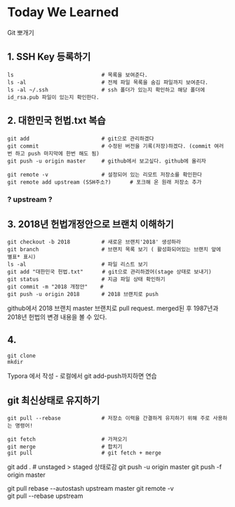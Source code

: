 # Today We Learned
Git 뽀개기

## 1. SSH Key 등록하기

```
ls                            # 목록을 보여준다. 
ls -al                        # 전체 파일 목록을 숨김 파일까지 보여준다.
ls -al ~/.ssh                 # ssh 폴더가 있는지 확인하고 해당 폴더에 id_rsa.pub 파일이 있는지 확인한다.
```

## 2. 대한민국 헌법.txt 복습

```
git add                       # git으로 관리하겠다
git commit                    # 수정된 버전을 기록(저장)하겠다. (commit 여러번 하고 push 마지막에 한번 해도 됨)
git push -u origin master     # github에서 보고싶다. github에 올리자
```

```
git remote -v                 # 설정되어 있는 리모트 저장소를 확인한다
git remote add upstream (SSH주소?)      # 포크해 온 원래 저장소 추가

```
### ? upstream ?


## 3. 2018년 헌법개정안으로 브랜치 이해하기
```
git checkout -b 2018          # 새로운 브랜치'2018' 생성하라
git branch                    # 브랜치 목록 보기 ( 활성화되어있는 브랜치 앞에 별표* 표시)
ls -al                        # 파일 리스트 보기
git add "대한민국 헌법.txt"      # git으로 관리하겠어(stage 상태로 보내기)
git status                    # 지금 파일 상태 확인하기
git commit -m "2018 개정안"    # 
git push -u origin 2018       # 2018 브랜치로 push
```

github에서 2018 브랜치 master 브랜치로 pull request. merged된 후 1987년과 2018년 헌법의 변경 내용을 볼 수 있다.

## 4. 
```
git clone
mkdir 

```
Typora 에서 작성 - 로컬에서 git add-push까지하면 연습

## git 최신상태로 유지하기
```
git pull --rebase             # 저장소 이력을 간결하게 유지하기 위해 주로 사용하는 명령어!

git fetch                     # 가져오기
git merge                     # 합치기
git pull                      # git fetch + merge
```
git add .         # unstaged > staged 상태로감
git push -u origin master
git push -f origin master


git pull rebase --autostash upstream master
git remote -v     
git pull --rebase upstream

